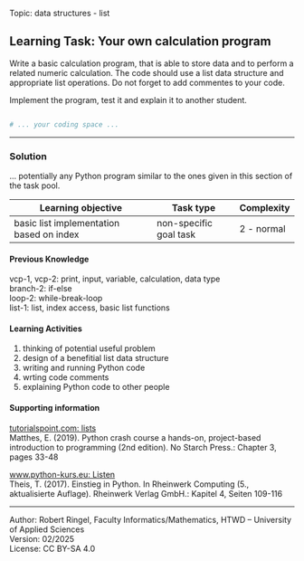 Topic: data structures - list

## Learning Task: Your own calculation program

Write a basic calculation program, that is able to store data and to perform a related numeric calculation. The code should use a list data structure and appropriate list operations.
Do not forget to add commentes to your code.

Implement the program, test it and explain it to another student.

``` python

# ... your coding space ...


```

---------------------------------------

### Solution

... potentially any Python program similar to the ones given in this section of the task pool.

| **Learning objective**                         | **Task type**   | **Complexity** |
| ---------------------------------------------- | --------------- | -------------- |
| basic list implementation based on index       | non-specific goal task | 2 - normal     |  

#### Previous Knowledge

vcp-1, vcp-2: print, input, variable, calculation, data type  
branch-2: if-else  
loop-2: while-break-loop  
list-1: list, index access, basic list functions  

#### Learning Activities

1) thinking of potential useful problem
2) design of a benefitial list data structure
3) writing and running Python code
4) wrting code comments
5) explaining Python code to other people

#### Supporting information

[tutorialspoint.com: lists](https://www.tutorialspoint.com/python/python_lists.htm)  
Matthes, E. (2019). Python crash course a hands-on, project-based introduction to programming (2nd edition). No Starch Press.: Chapter 3, pages 33-48  

[www.python-kurs.eu: Listen](https://www.python-kurs.eu/python3_listen.php)  
Theis, T. (2017). Einstieg in Python. In Rheinwerk Computing (5., aktualisierte Auflage). Rheinwerk Verlag GmbH.: Kapitel 4, Seiten 109-116

---------------------------------------

Author: Robert Ringel, Faculty Informatics/Mathematics, HTWD – University of Applied Sciences  
Version: 02/2025  
License: CC BY-SA 4.0